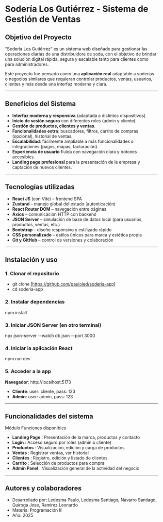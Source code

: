 # Sodería Los Gutiérrez - Sistema de Gestión de Ventas

##  Objetivo del Proyecto

“Sodería Los Gutiérrez” es un sistema web diseñado para gestionar las operaciones diarias de una distribuidora de soda, con el objetivo de brindar una solución digital rápida, segura y escalable tanto para clientes como para administradores.

Este proyecto fue pensado como una **aplicación real** adaptable a soderías o negocios similares que requieran controlar productos, ventas, usuarios, clientes y más desde una interfaz moderna y clara.

---

##  Beneficios del Sistema

-  **Interfaz moderna y responsiva** (adaptada a distintos dispositivos).
-  **Inicio de sesión seguro** con diferentes roles (admin y cliente).
-  **Gestión de productos, clientes y ventas.**
-  **Funcionalidades extra**: buscadores, filtros, carrito de compras (opcional), historial de ventas.
-  **Escalabilidad**: fácilmente ampliable a más funcionalidades o integraciones (pagos, mapas, facturación).
-  **Experiencia de usuario** fluida con navegación clara y botones accesibles.
-  **Landing page profesional** para la presentación de la empresa y captación de nuevos clientes.

---

##  Tecnologías utilizadas

- **React JS** (con Vite) – frontend SPA
- **Zustand** – manejo global del estado (autenticación)
- **React Router DOM** – navegación entre páginas
- **Axios** – comunicación HTTP con backend
- **JSON Server** – simulación de base de datos local (para usuarios, productos, ventas, etc.)
- **Bootstrap** – diseño responsivo y estilizado rápido
- **CSS personalizado** – estilos únicos para marca y estética propia
- **Git y GitHub** – control de versiones y colaboración

---

##  Instalación y uso

### 1. Clonar el repositorio
-  git clone [https://github.com/pauloled/soderia-app]
-  cd soderia-app

### 2. Instalar dependencias
npm install

### 3. Iniciar JSON Server (en otro terminal)
npx json-server --watch db.json --port 3000

### 4. Iniciar la aplicación React
npm run dev

### 5. Acceder a la app
  **Navegador**: http://localhost:5173
-  **Cliente**: user: cliente, pass: 123
-  **Admin**: user: admin, pass: 123
  
---

## Funcionalidades del sistema
Módulo	Funciones disponibles
-  **Landing Page**	: Presentación de la marca, productos y contacto
-  **Login** : Acceso seguro por roles (admin o cliente)
-  **Productos** : Visualización, edición y carga de productos
-  **Ventas**	: Registrar ventas, ver historial
-  **Clientes**	: Registro, edición y listado de clientes
-  **Carrito** : Selección de productos para compra
-  **Admin Panel**	: Visualización general de la actividad del negocio

---

## Autores y colaboradores
-  Desarrollado por: Ledesma Paulo, Ledesma Santiago, Navarro Santiago, Quiroga Jose, Ramirez Leonardo
-  Materia: Programación III
-  Año: 2025
